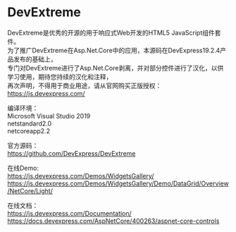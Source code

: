 # DevExtreme
DevExtreme是优秀的开源的用于响应式Web开发的HTML5 JavaScript组件套件。  
为了推广DevExtreme在Asp.Net.Core中的应用，本源码在DevExpress19.2.4产品发布的基础上，  
专门对DevExtreme进行了Asp.Net.Core剥离，并对部分控件进行了汉化，以供学习使用，期待您持续的汉化和注释，  
再次声明，不得用于商业用途，请从官网购买正版授权：https://js.devexpress.com/  

编译环境：  
Microsoft Visual Studio 2019  
netstandard2.0  
netcoreapp2.2  
  
官方源码：  
https://github.com/DevExpress/DevExtreme  
  
在线Demo:  
https://js.devexpress.com/Demos/WidgetsGallery/  
https://js.devexpress.com/Demos/WidgetsGallery/Demo/DataGrid/Overview/NetCore/Light/  
  
在线文档：  
https://js.devexpress.com/Documentation/  
https://docs.devexpress.com/AspNetCore/400263/aspnet-core-controls  

